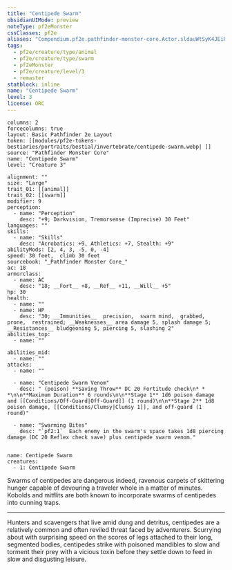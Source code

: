 ```yaml
---
title: "Centipede Swarm"
obsidianUIMode: preview
noteType: pf2eMonster
cssClasses: pf2e
aliases: "Compendium.pf2e.pathfinder-monster-core.Actor.sldauWtSyK4JEiRl" 
tags:
  - pf2e/creature/type/animal
  - pf2e/creature/type/swarm
  - pf2eMonster
  - pf2e/creature/level/3
  - remaster
statblock: inline
name: "Centipede Swarm"
level: 3
license: ORC
---
```


```statblock
columns: 2
forcecolumns: true
layout: Basic Pathfinder 2e Layout
token: [[modules/pf2e-tokens-bestiaries/portraits/bestial/invertebrate/centipede-swarm.webp| ]]
source: "Pathfinder Monster Core"
name: "Centipede Swarm"
level: "Creature 3"

alignment: ""
size: "Large"
trait_01: [[animal]]
trait_02: [[swarm]]
modifier: 9
perception:
  - name: "Perception"
    desc: "+9; Darkvision, Tremorsense (Imprecise) 30 Feet"
languages: ""
skills:
  - name: "Skills"
    desc: "Acrobatics: +9, Athletics: +7, Stealth: +9"
abilityMods: [2, 4, 3, -5, 0, -4]
speed: 30 feet,  climb 30 feet
sourcebook: "_Pathfinder Monster Core_"
ac: 18
armorclass:
  - name: AC
    desc: "18; __Fort__ +8, __Ref__ +11, __Will__ +5"
hp: 30
health:
  - name: ""
  - name: HP
    desc: "30; __Immunities__  precision,  swarm mind,  grabbed,  prone,  restrained; __Weaknesses__ area damage 5, splash damage 5; __Resistances__ bludgeoning 5, piercing 5, slashing 2"
abilities_top:
  - name: ""

abilities_mid:
  - name: ""
attacks:
  - name: ""

  - name: "Centipede Swarm Venom"
    desc: " (poison) **Saving Throw** DC 20 Fortitude check\n* * *\n\n**Maximum Duration** 6 rounds\n\n**Stage 1** 1d6 poison damage and [[Conditions/Off-Guard|Off-Guard]] (1 round)\n\n**Stage 2** 1d8 poison damage, [[Conditions/Clumsy|Clumsy 1]], and off-guard (1 round)"

  - name: "Swarming Bites"
    desc: "`pf2:1`  Each enemy in the swarm's space takes 1d8 piercing damage (DC 20 Reflex check save) plus centipede swarm venom."
 
```

```encounter-table
name: Centipede Swarm
creatures:
  - 1: Centipede Swarm
```



Swarms of centipedes are dangerous indeed, ravenous carpets of skittering hunger capable of devouring a traveler whole in a matter of minutes. Kobolds and mitflits are both known to incorporate swarms of centipedes into cunning traps.

* * *

Hunters and scavengers that live amid dung and detritus, centipedes are a relatively common and often reviled threat faced by adventurers. Scurrying about with surprising speed on the scores of legs attached to their long, segmented bodies, centipedes strike with poisoned mandibles to slow and torment their prey with a vicious toxin before they settle down to feed in slow and disgusting leisure.
